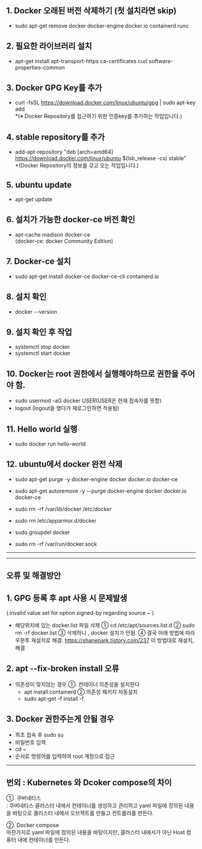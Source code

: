 
## 1. Docker 오래된 버전 삭제하기 (첫 설치라면 skip)
  * sudo apt-get remove docker docker-engine docker.io containerd runc
  
## 2. 필요한 라이브러리 설치
 * apt-get install apt-transport-https ca-certificates curl software-properties-common

## 3. Docker GPG Key를 추가
 * curl -fsSL https://download.docker.com/linux/ubuntu/gpg | sudo apt-key add   
  *(※ Docker Repository를 접근하기 위한 인증key를 추가하는 작업입니다.)
  
## 4. stable repository를 추가
 * add-apt-repository "deb [arch=amd64] https://download.docker.com/linux/ubuntu $(lsb_release -cs) stable"   
  *(Docker Repository의 정보를 갖고 오는 작업입니다.)

## 5. ubuntu update
 * apt-get update

## 6. 설치가 가능한 docker-ce 버전 확인
 * apt-cache madison docker-ce   
  (docker-ce: docker Community Edition)
  
## 7. Docker-ce 설치
 * sudo apt-get install docker-ce docker-ce-cli containerd.io
  
## 8. 설치 확인
 * docker --version

## 9. 설치 확인 후 작업
 * systemctl stop docker
 * systemctl start docker

## 10. Docker는 root 권한에서 실행해야하므로 권한을 주어야 함.
  * sudo usermod -aG docker $USER   ($USER은 현재 접속자를 뜻함)
  *  logout (logout을 했다가 재로그인하면 적용됨)

## 11. Hello world 실행
  * sudo docker run hello-world

## 12. ubuntu에서 docker 완전 삭제
 * sudo apt-get purge -y docker-engine docker docker.io docker-ce
 * sudo apt-get autoremove -y --purge docker-engine docker docker.io docker-ce 

 * sudo rm -rf /var/lib/docker /etc/docker
 * sudo rm /etc/apparmor.d/docker 
 * sudo groupdel docker 
 * sudo rm -rf /var/run/docker.sock

<hr>   
<hr>   

## 오류 및 해결방안

## 1. GPG 등록 후 apt 사용 시 문제발생
( invalid value set for option signed-by regarding source ~ )
 * 해당위치에 있는 docker.list 파일 삭제
  ① cd /etc/apt/sources.list.d
  ② sudo rm -rf docker.list
  ③ 삭제하니 , docker 설치가 안됨.
  ④ 결국 아래 방법에 따라 우분투 재설치로 해결.
   https://shanepark.tistory.com/237 이 방법대로 재설치, 해결
   
 ## 2. apt --fix-broken install 오류
  * 의존성이 맞지않는 경우
   ①. 컨테이너 의존성을 설치한다
    * apt install containerd
   ② 의존성 패키지 자동설치
    * sudo apt-get -f install -f
    
  ## 3. Docker 권한주는게 안될 경우
   * 최초 접속 후 sudo su
   * 비밀번호 입력
   * cd ~
   * 순서로 명령어를 입력하여 root 계정으로 접근

<hr>   

  ## 번외 : Kubernetes 와 Dcoker compose의 차이   
   ①. 쿠버네티스   
   : 쿠버네티스 클러스터 내에서 컨테이너를 생성하고 관리하고 yaml 파일에 정의된 내용을 바탕으로 클러스터 내에서 오브젝트를 만들고 컨트롤러를 만든다.   

   ②. Docker compose   
   마찬가지로 yaml 파일에 정의된 내용을 바탕이지만, 클러스터 내에서가 아닌 Host 컴퓨터 내에 컨테이너를 만든다.
